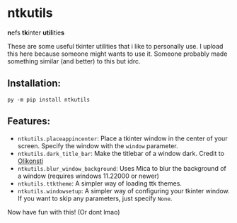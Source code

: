 # ntkutils

**n**efs **tk**inter **util**itie**s**

These are some useful tkinter utilities that i like to personally use.
I upload this here because someone might wants to use it.
Someone probably made something similar (and better) to this but idrc.

## Installation:

```
py -m pip install ntkutils
```

## Features:

- `ntkutils.placeappincenter`: Place a tkinter window in the center of your screen. Specify the window with the `window` parameter.
- `ntkutils.dark_title_bar`: Make the titlebar of a window dark. Credit to [Olikonsti](https://github.com/Olikonsti)
- `ntkutils.blur_window_background`: Uses Mica to blur the background of a window (requires windows 11.22000 or newer)
- `ntkutils.ttktheme`: A simpler way of loading ttk themes.
- `ntkutils.windowsetup`: A simpler way of configuring your tkinter window. If you want to skip any parameters, just specify `None`.

Now have fun with this! (Or dont lmao)
